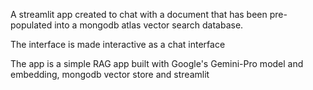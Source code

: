 A streamlit app created to chat with a document that has been pre-populated into a mongodb atlas vector search database.

The interface is made interactive as a chat interface

The app is a simple RAG app built with Google's Gemini-Pro model and embedding, mongodb vector store and streamlit

